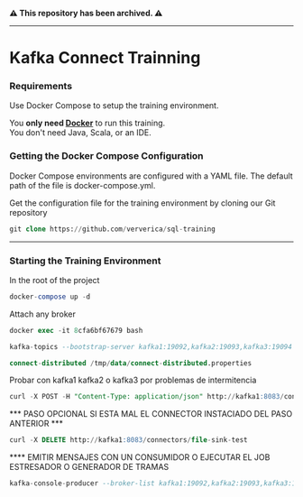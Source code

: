 **⚠️ This repository has been archived. ⚠️**

---

# Kafka Connect Trainning

### Requirements

Use Docker Compose to setup the training environment.

You **only need [Docker](https://www.docker.com/)** to run this training. </br>
You don't need Java, Scala, or an IDE.

### Getting the Docker Compose Configuration
Docker Compose environments are configured with a YAML file. The default path of the file is docker-compose.yml.

Get the configuration file for the training environment by cloning our Git repository
```sql
git clone https://github.com/ververica/sql-training
```

----
### Starting the Training Environment
In the root of the project
```sql
docker-compose up -d
```
Attach any broker

```sql
docker exec -it 8cfa6bf67679 bash
```


```sql
kafka-topics --bootstrap-server kafka1:19092,kafka2:19093,kafka3:19094 --topic file-sink-test --create --replication-factor 3 --partitions 3
```


```sql
connect-distributed /tmp/data/connect-distributed.properties
```
Probar con kafka1 kafka2 o kafka3 por problemas de intermitencia

```sql
curl -X POST -H "Content-Type: application/json" http://kafka1:8083/connectors --data @/tmp/data/connect-file-sink.json
```
*** PASO OPCIONAL SI ESTA MAL EL CONNECTOR INSTACIADO DEL PASO ANTERIOR ***
```sql
curl -X DELETE http://kafka1:8083/connectors/file-sink-test
```
**** EMITIR MENSAJES CON UN CONSUMIDOR O EJECUTAR EL JOB ESTRESADOR O GENERADOR DE TRAMAS
```sql
kafka-console-producer --broker-list kafka1:19092,kafka2:19093,kafka3:19094 --topic file-sink-test
```



